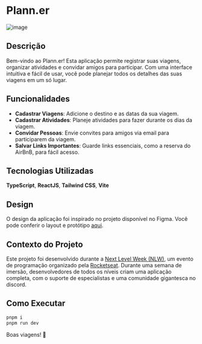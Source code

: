 # Plann.er
![image](https://github.com/DenisLevy76/nlw-journey-frontend-reactjs/assets/62116847/560ec374-d187-4868-b63b-dab8580cbb3e)

## Descrição

Bem-vindo ao Plann.er! Esta aplicação permite registrar suas viagens, organizar atividades e convidar amigos para participar. Com uma interface intuitiva e fácil de usar, você pode planejar todos os detalhes das suas viagens em um só lugar.

## Funcionalidades

- **Cadastrar Viagens**: Adicione o destino e as datas da sua viagem.
- **Cadastrar Atividades**: Planeje atividades para fazer durante os dias da viagem.
- **Convidar Pessoas**: Envie convites para amigos via email para participarem da viagem.
- **Salvar Links Importantes**: Guarde links essenciais, como a reserva do AirBnB, para fácil acesso.

## Tecnologias Utilizadas

**TypeScript**, **ReactJS**, **Tailwind CSS**, **Vite**

## Design

O design da aplicação foi inspirado no projeto disponível no Figma. Você pode conferir o layout e protótipo [aqui](https://www.figma.com/community/file/1392276515495389646/nlw-journey-planejador-de-viagem).

## Contexto do Projeto

Este projeto foi desenvolvido durante a [Next Level Week (NLW)](https://www.rocketseat.com.br/eventos/nlw), um evento de programação organizado pela [Rocketseat](https://www.rocketseat.com.br/). Durante uma semana de imersão, desenvolvedores de todos os níveis criam uma aplicação completa, com o suporte de especialistas e uma comunidade gigantesca no discord.

## Como Executar

```bash
pnpm i
pnpm run dev
```

Boas viagens! 🚀
